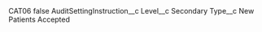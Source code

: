 <?xml version="1.0" encoding="UTF-8"?>
<CustomMetadata xmlns="http://soap.sforce.com/2006/04/metadata" xmlns:xsi="http://www.w3.org/2001/XMLSchema-instance" xmlns:xsd="http://www.w3.org/2001/XMLSchema">
    <label>CAT06</label>
    <protected>false</protected>
    <values>
        <field>AuditSettingInstruction__c</field>
        <value xsi:nil="true"/>
    </values>
    <values>
        <field>Level__c</field>
        <value xsi:type="xsd:string">Secondary</value>
    </values>
    <values>
        <field>Type__c</field>
        <value xsi:type="xsd:string">New Patients Accepted</value>
    </values>
</CustomMetadata>
